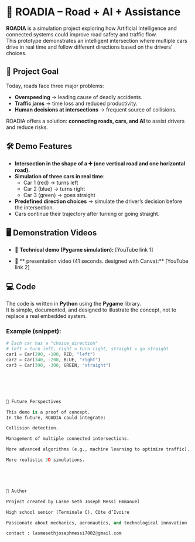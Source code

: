 # 🚦 ROADIA – Road + AI + Assistance

**ROADIA** is a simulation project exploring how Artificial Intelligence and connected systems could improve road safety and traffic flow.  
This prototype demonstrates an intelligent intersection where multiple cars drive in real time and follow different directions based on the drivers’ choices.



## 🎯 Project Goal
Today, roads face three major problems:  
- **Overspeeding** → leading cause of deadly accidents.  
- **Traffic jams** → time loss and reduced productivity.  
- **Human decisions at intersections** → frequent source of collisions.

ROADIA offers a solution: **connecting roads, cars, and AI** to assist drivers and reduce risks.



## 🛠️ Demo Features
- **Intersection in the shape of a ➕ (one vertical road and one horizontal road).**  
- **Simulation of three cars in real time**:  
  - Car 1 (red) → turns left  
  - Car 2 (blue) → turns right  
  - Car 3 (green) → goes straight  
- **Predefined direction choices** → simulate the driver’s decision before the intersection.  
- Cars continue their trajectory after turning or going straight.  



## 🖥️ Demonstration Videos

- 🎥 **Technical demo (Pygame simulation):** [YouTube link 1]  

- 🎥 ** presentation video  (41 seconds.  designed with Canva):** [YouTube link 2]



## 💻 Code
The code is written in **Python** using the **Pygame** library.  
It is simple, documented, and designed to illustrate the concept, not to replace a real embedded system.  

### Example (snippet):
```python
# Each car has a "choice_direction"
# left = turn left, right = turn right, straight = go straight
car1 = Car(290, -100, RED, "left")
car2 = Car(340, -200, BLUE, "right")
car3 = Car(390, -300, GREEN, "straight")






🚀 Future Perspectives

This demo is a proof of concept.
In the future, ROADIA could integrate:

Collision detection.

Management of multiple connected intersections.

More advanced algorithms (e.g., machine learning to optimize traffic).

More realistic 3D simulations.





👤 Author

Project created by Lasme Seth Joseph Messi Emmanuel

High school senior (Terminale C), Côte d’Ivoire

Passionate about mechanics, aeronautics, and technological innovation

contact : lasmesethjosephmessi7002@gmail.com
